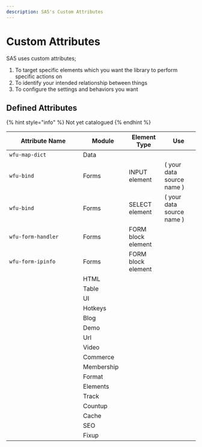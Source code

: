 ```yaml
---
description: SA5's Custom Attributes
---
```


# Custom Attributes

SA5 uses custom attributes;

1. To target specific elements which you want the library to perform specific actions on
2. To identify your intended relationship between things&#x20;
3. To configure the settings and behaviors you want &#x20;

## Defined Attributes

{% hint style="info" %}
Not yet catalogued
{% endhint %}

<table><thead><tr><th width="180.33333333333331">Attribute Name</th><th width="106">Module</th><th>Element Type</th><th>Use</th></tr></thead><tbody><tr><td><code>wfu-map-dict</code></td><td>Data</td><td></td><td></td></tr><tr><td><code>wfu-bind</code></td><td>Forms</td><td>INPUT element</td><td>( your data source name )</td></tr><tr><td><code>wfu-bind</code></td><td>Forms</td><td>SELECT element</td><td>( your data source name )</td></tr><tr><td><code>wfu-form-handler</code></td><td>Forms</td><td>FORM block element</td><td></td></tr><tr><td><code>wfu-form-ipinfo</code></td><td>Forms</td><td>FORM block element</td><td></td></tr><tr><td></td><td>HTML</td><td></td><td></td></tr><tr><td></td><td>Table</td><td></td><td></td></tr><tr><td></td><td>UI</td><td></td><td></td></tr><tr><td></td><td>Hotkeys</td><td></td><td></td></tr><tr><td></td><td>Blog</td><td></td><td></td></tr><tr><td></td><td>Demo</td><td></td><td></td></tr><tr><td></td><td>Url</td><td></td><td></td></tr><tr><td></td><td>Video</td><td></td><td></td></tr><tr><td></td><td>Commerce</td><td></td><td></td></tr><tr><td></td><td>Membership</td><td></td><td></td></tr><tr><td></td><td>Format</td><td></td><td></td></tr><tr><td></td><td>Elements</td><td></td><td></td></tr><tr><td></td><td>Track</td><td></td><td></td></tr><tr><td></td><td>Countup</td><td></td><td></td></tr><tr><td></td><td>Cache</td><td></td><td></td></tr><tr><td></td><td>SEO</td><td></td><td></td></tr><tr><td></td><td>Fixup</td><td></td><td></td></tr></tbody></table>

